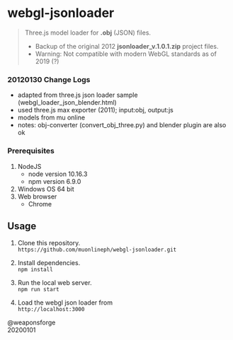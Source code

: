 # webgl-jsonloader

> Three.js model loader for **.obj** (JSON) files.  
> - Backup of the original 2012 **jsonloader_v.1.0.1.zip** project files.  
> - Warning: Not compatible with modern WebGL standards as of 2019 (?)

### 20120130 Change Logs
- adapted from three.js json loader sample (webgl_loader_json_blender.html)
- used three.js max exporter (2011); input:obj, output:js
- models from mu online
- notes: obj-converter (convert\_obj\_three.py) and blender plugin are also ok


### Prerequisites

1. NodeJS
	- node version 10.16.3
	- npm version 6.9.0
2. Windows OS 64 bit
3. Web browser
	- Chrome


## Usage

1. Clone this repository.  
`https://github.com/muonlineph/webgl-jsonloader.git`

2. Install dependencies.  
`npm install`

3. Run the local web server.  
`npm run start`

4. Load the webgl json loader from  
`http://localhost:3000`


@weaponsforge  
20200101